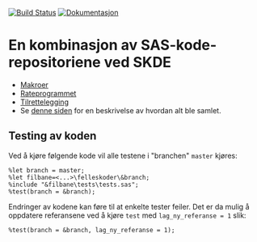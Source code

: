 [![Build Status](https://travis-ci.org/SKDE-Analyse/sas_codes.svg?branch=master)](https://travis-ci.org/SKDE-Analyse/sas_codes)
[![Dokumentasjon](https://img.shields.io/badge/Dokumentasjon--grey.svg)](https://skde-analyse.github.io/sas_codes)

# En kombinasjon av SAS-kode-repositoriene ved SKDE

- [Makroer](makroer)
- [Rateprogrammet](rateprogram)
- [Tilrettelegging](tilrettelegging)
- Se [denne siden](https://skde-analyse.github.io/sas_codes/monorepo) for en beskrivelse av hvordan alt ble samlet.

## Testing av koden

Ved å kjøre følgende kode vil alle testene i "branchen" `master` kjøres:

```
%let branch = master;
%let filbane=<...>\felleskoder\&branch;
%include "&filbane\tests\tests.sas";
%test(branch = &branch);
```

Endringer av kodene kan føre til at enkelte tester feiler. Det er da mulig å oppdatere referansene ved å kjøre `test` med `lag_ny_referanse = 1` slik:

```
%test(branch = &branch, lag_ny_referanse = 1);
```

